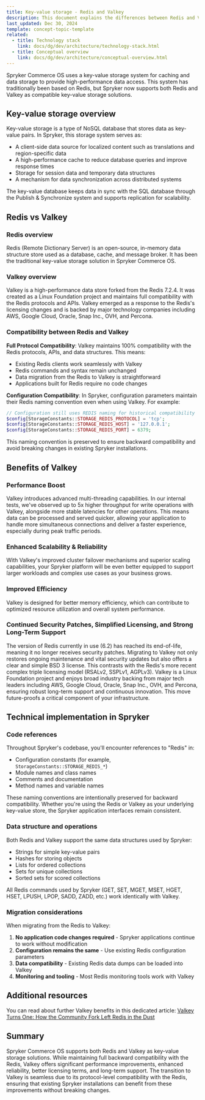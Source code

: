 ```yaml
---
title: Key-value storage - Redis and Valkey
description: This document explains the differences between Redis and Valkey, their compatibility, and the benefits of Valkey migration in Spryker Commerce OS.
last_updated: Dec 30, 2024
template: concept-topic-template
related:
  - title: Technology stack
    link: docs/dg/dev/architecture/technology-stack.html
  - title: Conceptual overview
    link: docs/dg/dev/architecture/conceptual-overview.html
---
```


Spryker Commerce OS uses a key-value storage system for caching and data storage to provide high-performance data access. This system has traditionally been based on Redis, but Spryker now supports both Redis and Valkey as compatible key-value storage solutions.

## Key-value storage overview

Key-value storage is a type of NoSQL database that stores data as key-value pairs. In Spryker, this storage system serves as:

- A client-side data source for localized content such as translations and region-specific data
- A high-performance cache to reduce database queries and improve response times
- Storage for session data and temporary data structures
- A mechanism for data synchronization across distributed systems

The key-value database keeps data in sync with the SQL database through the Publish & Synchronize system and supports replication for scalability.

## Redis vs Valkey

### Redis overview

Redis (Remote Dictionary Server) is an open-source, in-memory data structure store used as a database, cache, and message broker. It has been the traditional key-value storage solution in Spryker Commerce OS.

### Valkey overview

Valkey is a high-performance data store forked from the Redis 7.2.4. It was created as a Linux Foundation project and maintains full compatibility with the Redis protocols and APIs. Valkey emerged as a response to the Redis's licensing changes and is backed by major technology companies including AWS, Google Cloud, Oracle, Snap Inc., OVH, and Percona.

### Compatibility between Redis and Valkey

**Full Protocol Compatibility**: Valkey maintains 100% compatibility with the Redis protocols, APIs, and data structures. This means:

- Existing Redis clients work seamlessly with Valkey
- Redis commands and syntax remain unchanged
- Data migration from the Redis to Valkey is straightforward
- Applications built for Redis require no code changes

**Configuration Compatibility**: In Spryker, configuration parameters maintain their Redis naming convention even when using Valkey. For example:

```php
// Configuration still uses REDIS naming for historical compatibility
$config[StorageConstants::STORAGE_REDIS_PROTOCOL] = 'tcp';
$config[StorageConstants::STORAGE_REDIS_HOST] = '127.0.0.1';
$config[StorageConstants::STORAGE_REDIS_PORT] = 6379;
```

This naming convention is preserved to ensure backward compatibility and avoid breaking changes in existing Spryker installations.

## Benefits of Valkey

### Performance Boost

Valkey introduces advanced multi-threading capabilities. In our internal tests, we've observed up to 5x higher throughput for write operations with Valkey, alongside more stable latencies for other operations. This means data can be processed and served quicker, allowing your application to handle more simultaneous connections and deliver a faster experience, especially during peak traffic periods.

### Enhanced Scalability & Reliability

With Valkey's improved cluster failover mechanisms and superior scaling capabilities, your Spryker platform will be even better equipped to support larger workloads and complex use cases as your business grows.

### Improved Efficiency

Valkey is designed for better memory efficiency, which can contribute to optimized resource utilization and overall system performance.

### Continued Security Patches, Simplified Licensing, and Strong Long-Term Support

The version of Redis currently in use (6.2) has reached its end-of-life, meaning it no longer receives security patches. Migrating to Valkey not only restores ongoing maintenance and vital security updates but also offers a clear and simple BSD 3 license. This contrasts with the Redis's more recent complex triple licensing model (RSALv2, SSPLv1, AGPLv3). Valkey is a Linux Foundation project and enjoys broad industry backing from major tech leaders including AWS, Google Cloud, Oracle, Snap Inc., OVH, and Percona, ensuring robust long-term support and continuous innovation. This move future-proofs a critical component of your infrastructure.

## Technical implementation in Spryker

### Code references

Throughout Spryker's codebase, you'll encounter references to "Redis" in:

- Configuration constants (for example, `StorageConstants::STORAGE_REDIS_*`)
- Module names and class names
- Comments and documentation
- Method names and variable names

These naming conventions are intentionally preserved for backward compatibility. Whether you're using the Redis or Valkey as your underlying key-value store, the Spryker application interfaces remain consistent.

### Data structure and operations

Both Redis and Valkey support the same data structures used by Spryker:

- Strings for simple key-value pairs
- Hashes for storing objects
- Lists for ordered collections
- Sets for unique collections
- Sorted sets for scored collections

All Redis commands used by Spryker (GET, SET, MGET, MSET, HGET, HSET, LPUSH, LPOP, SADD, ZADD, etc.) work identically with Valkey.

### Migration considerations

When migrating from the Redis to Valkey:

1. **No application code changes required** - Spryker applications continue to work without modification
2. **Configuration remains the same** - Use existing Redis configuration parameters
3. **Data compatibility** - Existing Redis data dumps can be loaded into Valkey
4. **Monitoring and tooling** - Most Redis monitoring tools work with Valkey

## Additional resources

You can read about further Valkey benefits in this dedicated article: [Valkey Turns One: How the Community Fork Left Redis in the Dust](https://www.gomomento.com/blog/valkey-turns-one-how-the-community-fork-left-redis-in-the-dust/)

## Summary

Spryker Commerce OS supports both Redis and Valkey as key-value storage solutions. While maintaining full backward compatibility with the Redis, Valkey offers significant performance improvements, enhanced reliability, better licensing terms, and long-term support. The transition to Valkey is seamless due to its protocol-level compatibility with the Redis, ensuring that existing Spryker installations can benefit from these improvements without breaking changes.
